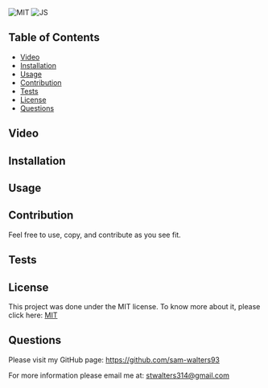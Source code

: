  ![MIT](https://img.shields.io/badge/License-MIT-blue) ![JS](https://img.shields.io/badge/Language-JavaScript-yellow)

 ## Table of Contents
  * [Video](#Video)
  * [Installation](#installation)
  * [Usage](#usage)
  * [Contribution](#contribution)
  * [Tests](#tests)
  * [License](#license)
  * [Questions](#questions)

  ## Video


  
  ## Installation


  ## Usage
 
  
  ## Contribution
  Feel free to use, copy, and contribute as you see fit. 

  ## Tests


  ## License
  This project was done under the MIT license. To know more about it, please click here: [MIT](https://choosealicense.com/licenses/mit/)

  ## Questions
  Please visit my GitHub page: https://github.com/sam-walters93
  
  For more information please email me at: stwalters314@gmail.com
